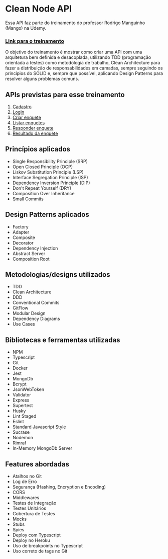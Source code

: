 # **Clean Node API**

Essa API faz parte do treinamento do professor Rodrigo Manguinho (Mango) na Udemy.

### [Link para o treinamento](https://www.udemy.com/course/tdd-com-mango/?referralCode=B53CE5CA2B9AFA5A6FA1)

O objetivo do treinamento é mostrar como criar uma API com uma arquitetura bem definida e desacoplada, utilizando TDD (programação orientada a testes) como metodologia de trabalho, Clean Architecture para fazer a distribuição de responsabilidades em camadas, sempre seguindo os princípios do SOLID e, sempre que possível, aplicando Design Patterns para resolver alguns problemas comuns.

## APIs previstas para esse treinamento

1. [Cadastro](.github/requirements/signup.md)
1. [Login](.github/requirements/login.md)
1. [Criar enquete](.github/requirements/add-survey.md)
1. [Listar enquetes](.github/requirements/surveys.md)
1. [Responder enquete](.github/requirements/answer-survey.md)
1. [Resultado da enquete](.github/requirements/survey-result.md)

## Princípios aplicados

* Single Responsibility Principle (SRP)
* Open Closed Principle (OCP)
* Liskov Substitution Principle (LSP)
* Interface Segregation Principle (ISP)
* Dependency Inversion Principle (DIP)
* Don't Repeat Yourself (DRY)
* Composition Over Inheritance
* Small Commits

## Design Patterns aplicados

* Factory
* Adapter
* Composite
* Decorator
* Dependency Injection
* Abstract Server
* Composition Root

## Metodologias/designs utilizados

* TDD
* Clean Architecture
* DDD
* Conventional Commits
* GitFlow
* Modular Design
* Dependency Diagrams
* Use Cases

## Bibliotecas e ferramentas utilizadas

* NPM
* Typescript
* Git
* Docker
* Jest
* MongoDb
* Bcrypt
* JsonWebToken
* Validator
* Express
* Supertest
* Husky
* Lint Staged
* Eslint
* Standard Javascript Style
* Sucrase
* Nodemon
* Rimraf
* In-Memory MongoDb Server

## Features abordadas

* Atalhos no Git
* Log de Erro
* Segurança (Hashing, Encryption e Encoding)
* CORS
* Middlewares
* Testes de Integração
* Testes Unitários
* Cobertura de Testes
* Mocks
* Stubs
* Spies
* Deploy com Typescript
* Deploy no Heroku
* Uso de breakpoints no Typescript
* Uso correto de tags no Git
